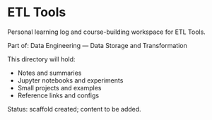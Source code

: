 # ETL Tools

Personal learning log and course-building workspace for ETL Tools.

Part of: Data Engineering — Data Storage and Transformation

This directory will hold:
- Notes and summaries
- Jupyter notebooks and experiments
- Small projects and examples
- Reference links and configs

Status: scaffold created; content to be added.
